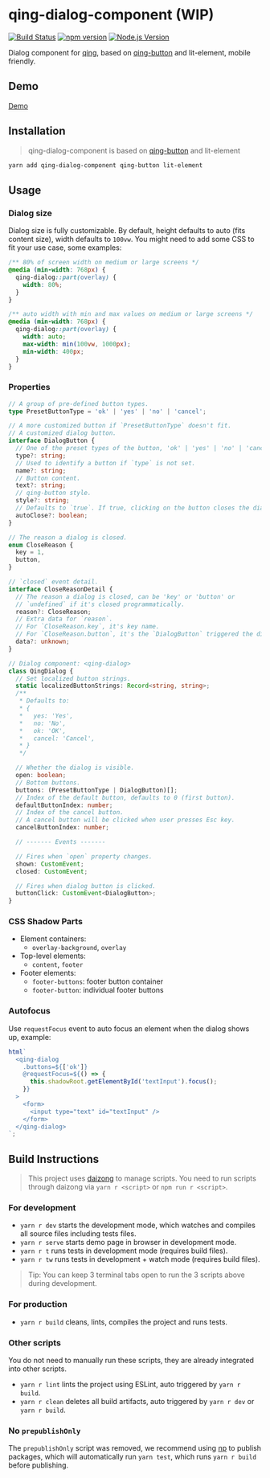 # qing-dialog-component (WIP)

[![Build Status](https://github.com/mgenware/qing-button/workflows/Build/badge.svg)](https://github.com/mgenware/qing-dialog-component/actions)
[![npm version](https://img.shields.io/npm/v/qing-dialog-component.svg?style=flat-square)](https://npmjs.com/package/qing-dialog-component)
[![Node.js Version](http://img.shields.io/node/v/qing-dialog-component.svg?style=flat-square)](https://nodejs.org/en/)

Dialog component for [qing](https://github.com/mgenware/qing), based on [qing-button](https://github.com/mgenware/qing-button) and lit-element, mobile friendly.

## Demo

[Demo](https://mgenware.github.io/qing-dialog-component/)

## Installation

> qing-dialog-component is based on [qing-button](https://github.com/mgenware/qing-button) and lit-element

```sh
yarn add qing-dialog-component qing-button lit-element
```

## Usage

### Dialog size

Dialog size is fully customizable. By default, height defaults to auto (fits content size), width defaults to `100vw`. You might need to add some CSS to fit your use case, some examples:

```css
/** 80% of screen width on medium or large screens */
@media (min-width: 768px) {
  qing-dialog::part(overlay) {
    width: 80%;
  }
}

/** auto width with min and max values on medium or large screens */
@media (min-width: 768px) {
  qing-dialog::part(overlay) {
    width: auto;
    max-width: min(100vw, 1000px);
    min-width: 400px;
  }
}
```

### Properties

```ts
// A group of pre-defined button types.
type PresetButtonType = 'ok' | 'yes' | 'no' | 'cancel';

// A more customized button if `PresetButtonType` doesn't fit.
// A customized dialog button.
interface DialogButton {
  // One of the preset types of the button, 'ok' | 'yes' | 'no' | 'cancel'.
  type?: string;
  // Used to identify a button if `type` is not set.
  name?: string;
  // Button content.
  text?: string;
  // qing-button style.
  style?: string;
  // Defaults to `true`. If true, clicking on the button closes the dialog.
  autoClose?: boolean;
}

// The reason a dialog is closed.
enum CloseReason {
  key = 1,
  button,
}

// `closed` event detail.
interface CloseReasonDetail {
  // The reason a dialog is closed, can be 'key' or 'button' or
  // `undefined` if it's closed programmatically.
  reason?: CloseReason;
  // Extra data for `reason`.
  // For `CloseReason.key`, it's key name.
  // For `CloseReason.button`, it's the `DialogButton` triggered the dismissal.
  data?: unknown;
}

// Dialog component: <qing-dialog>
class QingDialog {
  // Set localized button strings.
  static localizedButtonStrings: Record<string, string>;
  /**
   * Defaults to:
   * {
   *   yes: 'Yes',
   *   no: 'No',
   *   ok: 'OK',
   *   cancel: 'Cancel',
   * }
   */

  // Whether the dialog is visible.
  open: boolean;
  // Bottom buttons.
  buttons: (PresetButtonType | DialogButton)[];
  // Index of the default button, defaults to 0 (first button).
  defaultButtonIndex: number;
  // Index of the cancel button.
  // A cancel button will be clicked when user presses Esc key.
  cancelButtonIndex: number;

  // ------- Events -------

  // Fires when `open` property changes.
  shown: CustomEvent;
  closed: CustomEvent;

  // Fires when dialog button is clicked.
  buttonClick: CustomEvent<DialogButton>;
}
```

### CSS Shadow Parts

- Element containers:
  - `overlay-background`, `overlay`
- Top-level elements:
  - `content`, `footer`
- Footer elements:
  - `footer-buttons`: footer button container
  - `footer-button`: individual footer buttons

### Autofocus

Use `requestFocus` event to auto focus an element when the dialog shows up, example:

```js
html`
  <qing-dialog
    .buttons=${['ok']}
    @requestFocus=${() => {
      this.shadowRoot.getElementById('textInput').focus();
    }}
  >
    <form>
      <input type="text" id="textInput" />
    </form>
  </qing-dialog>
`;
```

## Build Instructions

> This project uses [daizong](https://github.com/mgenware/daizong) to manage scripts. You need to run scripts through daizong via `yarn r <script>` or `npm run r <script>`.

### For development

- `yarn r dev` starts the development mode, which watches and compiles all source files including tests files.
- `yarn r serve` starts demo page in browser in development mode.
- `yarn r t` runs tests in development mode (requires build files).
- `yarn r tw` runs tests in development + watch mode (requires build files).

> Tip: You can keep 3 terminal tabs open to run the 3 scripts above during development.

### For production

- `yarn r build` cleans, lints, compiles the project and runs tests.

### Other scripts

You do not need to manually run these scripts, they are already integrated into other scripts.

- `yarn r lint` lints the project using ESLint, auto triggered by `yarn r build`.
- `yarn r clean` deletes all build artifacts, auto triggered by `yarn r dev` or `yarn r build`.

### No `prepublishOnly`

The `prepublishOnly` script was removed, we recommend using [np](https://github.com/sindresorhus/np) to publish packages, which will automatically run `yarn test`, which runs `yarn r build` before publishing.
